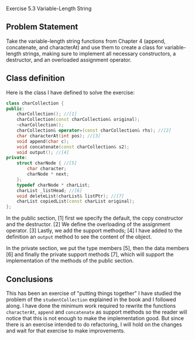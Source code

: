 Exercise 5.3 Variable-Length String

## Problem Statement

Take the variable-length string functions from Chapter 4 (append, concatenate,
and characterAt) and use them to create a class for variable-length strings,
making sure to implement all necessary constructors, a destructor, and an
overloaded assignment operator.

## Class definition
Here is the class I have defined to solve the exercise:

```cpp
class charCollection {
public:
    charCollection(); //[1]
    charCollection(const charCollection& original);
    ~charCollection();
    charCollection& operator=(const charCollection& rhs); //[2]
    char characterAt(int pos); //[3]
    void append(char c);
    void concatenate(const charCollection& s2);
    void output(); //[4]
private:
    struct charNode { //[5]
        char character;
        charNode * next;
    };
    typedef charNode * charList;
    charList _listHead; //[6]
    void deleteList(charList& listPtr); //[7]
    charList copiedList(const charList original);
};
```
In the public section, [1] first we specify the default, the copy constructor
and the destructor. [2] We define the overloading of the assignment operator.
[3] Lastly, we add the support methods; [4] I have added to the definition an
`output` method to see the content of the object.

In the private section, we put the type members [5], then the data members [6]
and finally the private support methods [7], which will support the
implementation of the methods of the public section.

## Conclusions

This has been an exercise of "putting things together" I have studied the problem
of the `studentCollection` explained in the book and I followed along. I have done
the minimum work required to rewrite the functions `characterAt`, `append` and
`concatenate` as support methods so the reader will notice that this is not enough
to make the implementation good. But since there is an exercise intended to do
refactoring, I will hold on the changes and wait for that exercise to make
improvements.
